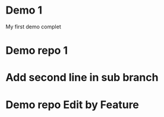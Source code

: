 # Demo 1

My first demo complet


# Demo repo 1

# Add second line in sub branch

# Demo repo Edit by Feature
